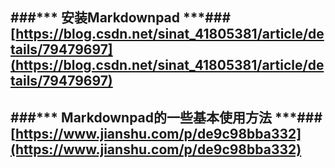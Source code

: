 ###*** 安装Markdownpad ***###
[https://blog.csdn.net/sinat_41805381/article/details/79479697](https://blog.csdn.net/sinat_41805381/article/details/79479697)
---
###*** Markdownpad的一些基本使用方法 ***###
[https://www.jianshu.com/p/de9c98bba332](https://www.jianshu.com/p/de9c98bba332)
---